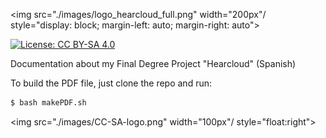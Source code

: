 <img src="./images/logo_hearcloud_full.png" width="200px"/ style="display: block; margin-left: auto; margin-right: auto">

[![License: CC BY-SA 4.0](https://img.shields.io/badge/License-CC%20BY--SA%204.0-lightgrey.svg)](http://creativecommons.org/licenses/by-sa/4.0/)

Documentation about my Final Degree Project "Hearcloud" (Spanish)

To build the PDF file, just clone the repo and run:

```bash
$ bash makePDF.sh
```

<img src="./images/CC-SA-logo.png" width="100px"/ style="float:right">
